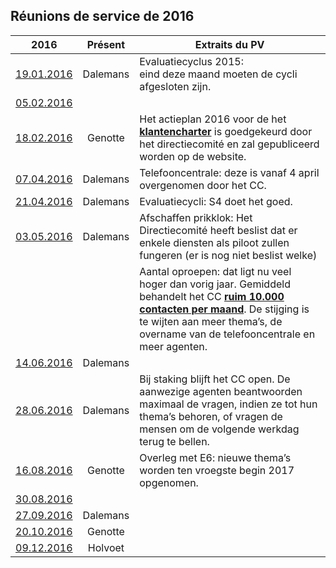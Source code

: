 ## Réunions de service de 2016

| 2016 | Présent | Extraits du PV |
| --- | :---: | --- |
| [19.01.2016](20160119_Staf_Divisie.pdf) | Dalemans | Evaluatiecyclus 2015:<br>eind deze maand moeten de cycli afgesloten zijn. |
| [05.02.2016](20160205_Staf_Divisie.pdf) | &nbsp; | &nbsp; |
| [18.02.2016](20160218_Staf_Divisie.pdf) | Genotte | Het actieplan 2016 voor de het [**klantencharter**](Charte.md) is goedgekeurd door het directiecomité en zal gepubliceerd worden op de website. |
| [07.04.2016](20160407_Staf_Divisie.pdf) | Dalemans | Telefooncentrale: deze is vanaf 4 april overgenomen door het CC. |
| [21.04.2016](20160421_Staf_Divisie.pdf) | Dalemans | Evaluatiecycli: S4 doet het goed. |
| [03.05.2016](20160503_Staf_Divisie.pdf) | Dalemans | Afschaffen prikklok: Het Directiecomité heeft beslist dat er enkele diensten als piloot zullen fungeren (er is nog niet beslist welke) |
| &nbsp; | &nbsp; | Aantal oproepen: dat ligt nu veel hoger  dan vorig jaar. Gemiddeld behandelt het CC [**ruim 10.000 contacten per maand**](Repartition_Charge.md). De stijging is te wijten aan meer thema’s, de overname van de telefooncentrale en meer agenten. |
| [14.06.2016](20160614_Staf_Divisie.pdf) | Dalemans | &nbsp; |
| [28.06.2016](20160628_Staf_Divisie.pdf) | Dalemans | Bij staking blijft het CC open. De aanwezige agenten beantwoorden maximaal de vragen, indien ze tot hun thema’s behoren, of vragen de mensen om de volgende werkdag terug te bellen.  |
| [16.08.2016](20160816_Staf_Divisie.pdf) | Genotte | Overleg met E6: nieuwe thema’s worden ten vroegste begin 2017 opgenomen. |
| [30.08.2016](20160830_Staf_Divisie.pdf) | &nbsp; | &nbsp; |
| [27.09.2016](20160927_Staf_Divisie.pdf) | Dalemans | &nbsp; |
| [20.10.2016](20161020_Staf_Divisie.pdf) | Genotte | &nbsp; |
| [09.12.2016](20161209_Staf_Divisie.pdf) | Holvoet | &nbsp; |


